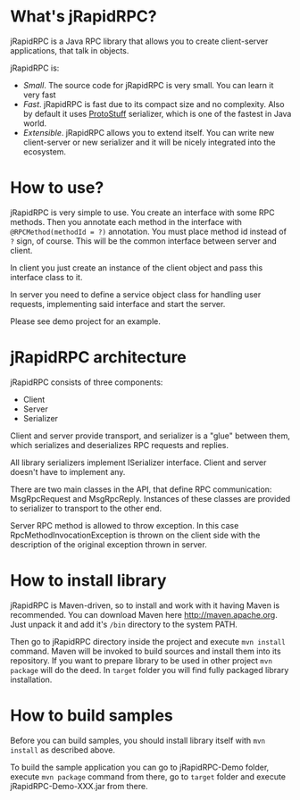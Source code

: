 What's jRapidRPC?
=============================

jRapidRPC is a Java RPC library that allows you to create client-server applications, that talk in objects.

jRapidRPC is:

*   *Small*. The source code for jRapidRPC is very small. You can learn it very fast
*   *Fast*. jRapidRPC is fast due to its compact size and no complexity. Also by default it uses
[ProtoStuff](http://code.google.com/p/protostuff/) serializer, which is one of the fastest in Java world.
*   *Extensible*. jRapidRPC allows you to extend itself. You can write new client-server or new serializer and
it will be nicely integrated into the ecosystem.

How to use?
=============================

jRapidRPC is very simple to use. You create an interface with some RPC methods. Then you annotate each method in the
interface with `@RPCMethod(methodId = ?)` annotation. You must place method id instead of `?` sign, of course. This will
be the common interface between server and client.

In client you just create an instance of the client object and pass this interface class to it.

In server you need to define a service object class for handling user requests, implementing said interface and start the
server.

Please see demo project for an example.

jRapidRPC architecture
=============================

jRapidRPC consists of three components:
*   Client
*   Server
*   Serializer

Client and server provide transport, and serializer is a "glue" between them, which serializes and deserializes RPC
requests and replies.

All library serializers implement ISerializer interface. Client and server doesn't have to implement any.

There are two main classes in the API, that define RPC communication: MsgRpcRequest and MsgRpcReply. Instances of
these classes are provided to serializer to transport to the other end.

Server RPC method is allowed to throw exception. In this case RpcMethodInvocationException is thrown on the client side
with the description of the original exception thrown in server.

How to install library
=============================

jRapidRPC is Maven-driven, so to install and work with it having Maven is recommended. You can download Maven here
http://maven.apache.org. Just unpack it and add it's `/bin` directory to the system PATH.

Then go to jRapidRPC directory inside the project and execute `mvn install` command. Maven will be invoked to build
sources and install them into its repository. If you want to prepare library to be used in other project
`mvn package` will do the deed. In `target` folder you will find fully packaged library installation.

How to build samples
=============================

Before you can build samples, you should install library itself with `mvn install` as described above.

To build the sample application you can go to jRapidRPC-Demo folder, execute `mvn package` command from there, go to
`target` folder and execute jRapidRPC-Demo-XXX.jar from there.